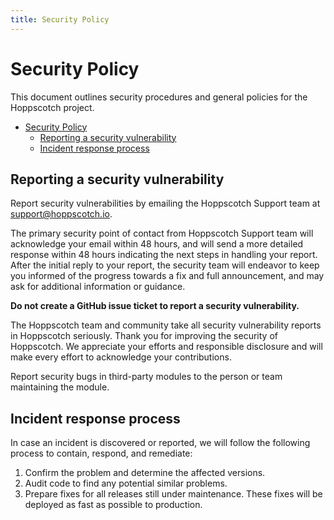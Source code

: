 ```yaml
---
title: Security Policy
---
```


# Security Policy

This document outlines security procedures and general policies for the Hoppscotch project.

- [Security Policy](#security-policy)
  - [Reporting a security vulnerability](#reporting-a-security-vulnerability)
  - [Incident response process](#incident-response-process)

## Reporting a security vulnerability

Report security vulnerabilities by emailing the Hoppscotch Support team at support@hoppscotch.io.

The primary security point of contact from Hoppscotch Support team will acknowledge your email within 48 hours, and will send a more detailed response within 48 hours indicating the next steps in handling your report. After the initial reply to your report, the security team will endeavor to keep you informed of the progress towards a fix and full announcement, and may ask for additional information or guidance.

**Do not create a GitHub issue ticket to report a security vulnerability.**

The Hoppscotch team and community take all security vulnerability reports in Hoppscotch seriously. Thank you for improving the security of Hoppscotch. We appreciate your efforts and responsible disclosure and will make every effort to acknowledge your contributions.

Report security bugs in third-party modules to the person or team maintaining the module.

## Incident response process

In case an incident is discovered or reported, we will follow the following  process to contain, respond, and remediate:

1. Confirm the problem and determine the affected versions.
2. Audit code to find any potential similar problems.
3. Prepare fixes for all releases still under maintenance. These fixes will be deployed as fast as possible to production.
